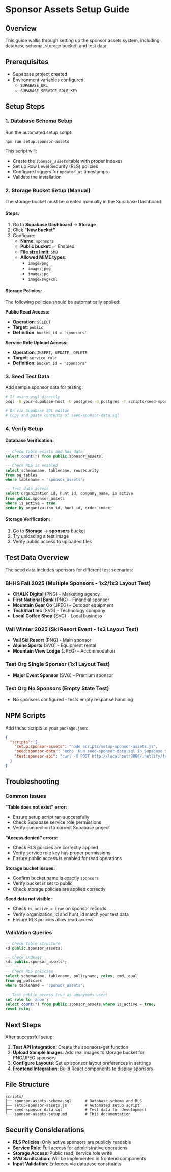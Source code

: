 # Sponsor Assets Setup Guide

## Overview
This guide walks through setting up the sponsor assets system, including database schema, storage bucket, and test data.

## Prerequisites
- Supabase project created
- Environment variables configured:
  - `SUPABASE_URL`
  - `SUPABASE_SERVICE_ROLE_KEY`

## Setup Steps

### 1. Database Schema Setup
Run the automated setup script:

```bash
npm run setup:sponsor-assets
```

This script will:
- Create the `sponsor_assets` table with proper indexes
- Set up Row Level Security (RLS) policies
- Configure triggers for `updated_at` timestamps
- Validate the installation

### 2. Storage Bucket Setup (Manual)
The storage bucket must be created manually in the Supabase Dashboard:

#### Steps:
1. Go to **Supabase Dashboard** → **Storage**
2. Click **"New bucket"**
3. Configure:
   - **Name**: `sponsors`
   - **Public bucket**: ✅ Enabled
   - **File size limit**: `5MB`
   - **Allowed MIME types**:
     - `image/png`
     - `image/jpeg`
     - `image/jpg`
     - `image/svg+xml`

#### Storage Policies:
The following policies should be automatically applied:

**Public Read Access:**
- **Operation**: `SELECT`
- **Target**: `public`
- **Definition**: `bucket_id = 'sponsors'`

**Service Role Upload Access:**
- **Operation**: `INSERT, UPDATE, DELETE`
- **Target**: `service_role`
- **Definition**: `bucket_id = 'sponsors'`

### 3. Seed Test Data
Add sample sponsor data for testing:

```bash
# If using psql directly
psql -h your-supabase-host -U postgres -d postgres -f scripts/seed-sponsor-data.sql

# Or via Supabase SQL editor
# Copy and paste contents of seed-sponsor-data.sql
```

### 4. Verify Setup

#### Database Verification:
```sql
-- Check table exists and has data
select count(*) from public.sponsor_assets;

-- Check RLS is enabled
select schemaname, tablename, rowsecurity
from pg_tables
where tablename = 'sponsor_assets';

-- Test data access
select organization_id, hunt_id, company_name, is_active
from public.sponsor_assets
where is_active = true
order by organization_id, hunt_id, order_index;
```

#### Storage Verification:
1. Go to **Storage** → **sponsors** bucket
2. Try uploading a test image
3. Verify public access to uploaded files

## Test Data Overview

The seed data includes sponsors for different test scenarios:

### BHHS Fall 2025 (Multiple Sponsors - 1x2/1x3 Layout Test)
- **CHALK Digital** (PNG) - Marketing agency
- **First National Bank** (PNG) - Financial sponsor
- **Mountain Gear Co** (JPEG) - Outdoor equipment
- **TechStart Inc** (SVG) - Technology company
- **Local Coffee Shop** (SVG) - Local business

### Vail Winter 2025 (Ski Resort Event - 1x3 Layout Test)
- **Vail Ski Resort** (PNG) - Main sponsor
- **Alpine Sports** (SVG) - Equipment rental
- **Mountain View Lodge** (JPEG) - Accommodation

### Test Org Single Sponsor (1x1 Layout Test)
- **Major Event Sponsor** (SVG) - Premium sponsor

### Test Org No Sponsors (Empty State Test)
- No sponsors configured - tests empty response handling

## NPM Scripts

Add these scripts to your `package.json`:

```json
{
  "scripts": {
    "setup:sponsor-assets": "node scripts/setup-sponsor-assets.js",
    "seed:sponsor-data": "echo 'Run seed-sponsor-data.sql in Supabase SQL editor'",
    "test:sponsor-api": "curl -X POST http://localhost:8888/.netlify/functions/sponsors-get -H 'Content-Type: application/json' -d '{\"organizationId\":\"bhhs\",\"huntId\":\"fall-2025\"}'"
  }
}
```

## Troubleshooting

### Common Issues

**"Table does not exist" error:**
- Ensure setup script ran successfully
- Check Supabase service role permissions
- Verify connection to correct Supabase project

**"Access denied" errors:**
- Check RLS policies are correctly applied
- Verify service role key has proper permissions
- Ensure public access is enabled for read operations

**Storage bucket issues:**
- Confirm bucket name is exactly `sponsors`
- Verify bucket is set to public
- Check storage policies are applied correctly

**Seed data not visible:**
- Check `is_active = true` on sponsor records
- Verify organization_id and hunt_id match your test data
- Ensure RLS policies allow read access

### Validation Queries

```sql
-- Check table structure
\d public.sponsor_assets;

-- Check indexes
\di public.sponsor_assets*;

-- Check RLS policies
select schemaname, tablename, policyname, roles, cmd, qual
from pg_policies
where tablename = 'sponsor_assets';

-- Test public access (run as anonymous user)
set role to 'anon';
select count(*) from public.sponsor_assets where is_active = true;
reset role;
```

## Next Steps

After successful setup:

1. **Test API Integration**: Create the sponsors-get function
2. **Upload Sample Images**: Add real images to storage bucket for PNG/JPEG sponsors
3. **Configure Layouts**: Set up sponsor layout preferences in settings
4. **Frontend Integration**: Build React components to display sponsors

## File Structure

```
scripts/
├── sponsor-assets-schema.sql      # Database schema and RLS
├── setup-sponsor-assets.js        # Automated setup script
├── seed-sponsor-data.sql          # Test data for development
└── sponsor-assets-setup.md        # This documentation
```

## Security Considerations

- **RLS Policies**: Only active sponsors are publicly readable
- **Service Role**: Full access for administrative operations
- **Storage Access**: Public read, service role write
- **SVG Sanitization**: Will be implemented in frontend components
- **Input Validation**: Enforced via database constraints